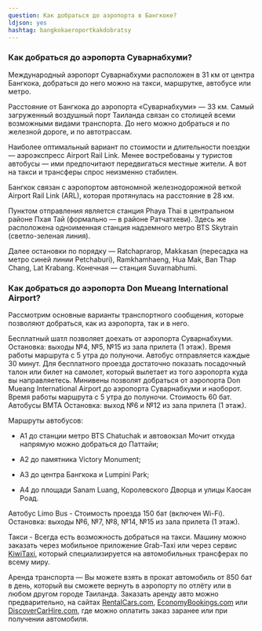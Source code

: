 ```yaml
---
question: Как добраться до аэропорта в Бангкоке?
ldjson: yes
hashtag: bangkokaeroportkakdobratsy
---
```


### Как добраться до аэропорта Суварнабхуми?

Международный аэропорт Суварнабхуми расположен в 31 км от центра Бангкока, добраться до него можно на такси, маршрутке, автобусе или метро.

Расстояние от Бангкока до аэропорта «Суварнабхуми» — 33 км. Самый загруженный воздушный порт Таиланда связан со столицей всеми возможными видами транспорта. До него можно добраться и по железной дороге, и по автотрассам.

Наиболее оптимальный вариант по стоимости и длительности поездки — аэроэкспресс Airport Rail Link. Менее востребованы у туристов автобусы — ими предпочитают передвигаться местные жители. А вот на такси и трансферы спрос неизменно стабилен.

Бангкок связан с аэропортом автономной железнодорожной веткой Airport Rail Link (ARL), которая протянулась на расстояние в 28 км.

Пунктом отправления является станция Phaya Thai в центральном районе Пхая Тай (формально — в районе Ратчатхеви). Здесь же расположена одноименная станция надземного метро BTS Skytrain (светло-зеленая линия).

Далее остановки по порядку — Ratchaprarop, Makkasan (пересадка на метро синей линии Petchaburi), Ramkhamhaeng, Hua Mak, Ban Thap Chang, Lat Krabang. Конечная — станция Suvarnabhumi.

### Как добраться до аэропорта Don Mueang International Airport?

Рассмотрим основные варианты транспортного сообщения, которые позволяют добраться, как из аэропорта, так и в него.

Бесплатный шатл позволяет доехать от аэропорта Суварнабхуми. Остановка: выходы №4, №5, №15 из зала прилета (1 этаж). Время работы маршрута с 5 утра до полуночи. Автобус отправляется каждые 30 минут. Для бесплатного проезда достаточно показать посадочный талон или билет на самолет, который вылетает из того аэропорта куда вы направляетесь.
Минивены позволят добраться от аэропорта Don Mueang International Airport до аэропорта Суварнабхуми и наоборот. Время работы маршрута с 5 утра до полуночи. Стоимость 60 бат.
Автобусы BMTA Остановка: выход №6 и №12 из зала прилета (1 этаж). 

Маршруты автобусов:

* A1 до станции метро BTS Chatuchak и автовокзал Мочит откуда напрямую можно добраться до Паттайи;

* A2 до памятника Victory Monument;

* A3 до центра Бангкока и Lumpini Park;

* A4 до площади Sanam Luang, Королевского Дворца и улицы Каосан Роад.

Автобус Limo Bus - Стоимость проезда 150 бат (включен Wi-Fi). Остановка: выходы №6, №7, №8, №14, №15 из зала прилета (1 этаж).

Такси - Всегда есть возможность добраться на такси. Машину можно заказать через мобильное приложение Grab-Taxi или через сервис [KiwiTaxi](https://kiwitaxi.ru), который специализируется на автомобильных трансферах по всему миру.

Аренда транспорта — Вы можете взять в прокат автомобиль от 850 бат в день, который вы сможете вернуть в аэропорту по отлёту или в любом другом городе Таиланда. Заказать аренду авто можно предварительно, на сайтах [RentalCars.com](https://RentalCars.com), [EconomyBookings.com](https://EconomyBookings.com) или [DiscoverCarHire.com](https://DiscoverCarHire.com), где можно оплатить заказ заранее или при получении автомобиля.
